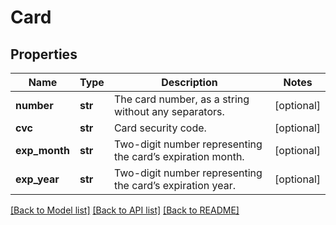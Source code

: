 # Card

## Properties
Name | Type | Description | Notes
------------ | ------------- | ------------- | -------------
**number** | **str** | The card number, as a string without any separators. | [optional] 
**cvc** | **str** | Card security code. | [optional] 
**exp_month** | **str** | Two-digit number representing the card’s expiration month. | [optional] 
**exp_year** | **str** | Two-digit number representing the card’s expiration year. | [optional] 

[[Back to Model list]](../README.md#documentation-for-models) [[Back to API list]](../README.md#documentation-for-api-endpoints) [[Back to README]](../README.md)


